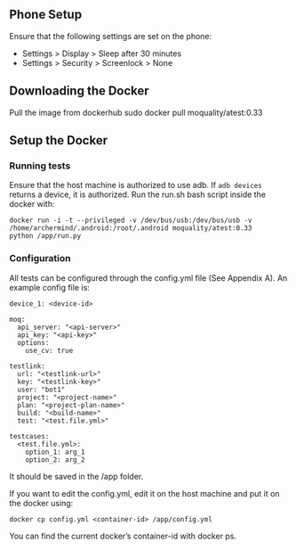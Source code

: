 ## Phone Setup

Ensure that the following settings are set on the phone:

- Settings > Display > Sleep after 30 minutes
- Settings > Security > Screenlock > None


## Downloading the Docker
 
Pull the image from dockerhub
sudo docker pull moquality/atest:0.33

## Setup the Docker

### Running tests

Ensure that the host machine is authorized to use adb. If ```adb devices``` returns a device, it is authorized.
Run the run.sh bash script inside the docker with:
```
docker run -i -t --privileged -v /dev/bus/usb:/dev/bus/usb -v /home/archermind/.android:/root/.android moquality/atest:0.33
python /app/run.py
```

### Configuration

All tests can be configured through the config.yml file (See Appendix A). An example config file is:
```
device_1: <device-id>

moq:
  api_server: "<api-server>"
  api_key: "<api-key>"
  options:
    use_cv: true

testlink:
  url: "<testlink-url>"
  key: "<testlink-key>"
  user: "bot1"
  project: "<project-name>"
  plan: "<project-plan-name>"
  build: "<build-name>"
  test: "<test.file.yml>"

testcases:
  <test.file.yml>:
    option_1: arg_1
    option_2: arg_2

```
It should be saved in the /app folder.

If you want to edit the config.yml, edit it on the host machine and put it on the docker using:
```
docker cp config.yml <container-id> /app/config.yml
```
You can find the current docker’s container-id with docker ps.


